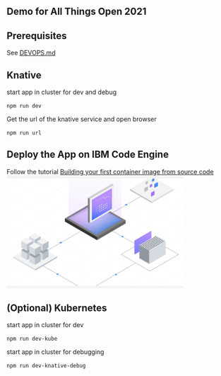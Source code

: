## Demo for All Things Open 2021

## Prerequisites

See [DEVOPS.md](.devops/DEVOPS.md)


## Knative

start app in cluster for dev and debug
```
npm run dev
```

Get the url of the knative service and open browser
```
npm run url
```

## Deploy the App on IBM Code Engine
Follow the tutorial [Building your first container image from source code](https://cloud.ibm.com/docs/codeengine?topic=codeengine-getting-started#build-image-gs)
<img src=".devops/code-engine/ibm.jpg" width="400" />

## (Optional) Kubernetes

start app in cluster for dev
```
npm run dev-kube
```


start app in cluster for debugging
```
npm run dev-knative-debug
```


